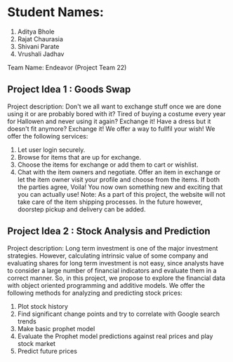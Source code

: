 # Student Names:
1) Aditya Bhole
2) Rajat Chaurasia
3) Shivani Parate
4) Vrushali Jadhav

Team Name: Endeavor (Project Team 22)

## Project Idea 1 : Goods Swap

Project description:
Don't we all want to exchange stuff once we are done using it or are probably bored with it?
Tired of buying a costume every year for Hallowen and never using it again? Exchange it!
Have a dress but it doesn't fit anymore? Exchange it!
We offer a way to fullfil your wish!
We offer the following services:
1) Let user login securely.
2) Browse for items that are up for exchange.
3) Choose the items for exchange or add them to cart or wishlist.
4) Chat with the item owners and negotiate. Offer an item in exchange or let the item owner visit your profile and choose from the items.
If both the parties agree, Voila!
You now own something new and exciting that you can actually use!
Note: As a part of this project, the website will not take care of the item shipping processes. In the future however, doorstep pickup and delivery can be added.


## Project Idea 2 : Stock Analysis and Prediction
Project description:
Long term investment is one of the major investment strategies. However, calculating intrinsic value of some company and evaluating shares for long term investment is not easy, since analysts have to consider a large number of financial indicators and evaluate them in a correct manner.
So, in this project, we propose to explore the financial data with object oriented programming and additive models.
We offer the following methods for analyzing and predicting stock prices:
1. Plot stock history
2. Find significant change points and try to correlate with Google search trends
3. Make basic prophet model
4. Evaluate the Prophet model predictions against real prices and play stock market
5. Predict future prices
